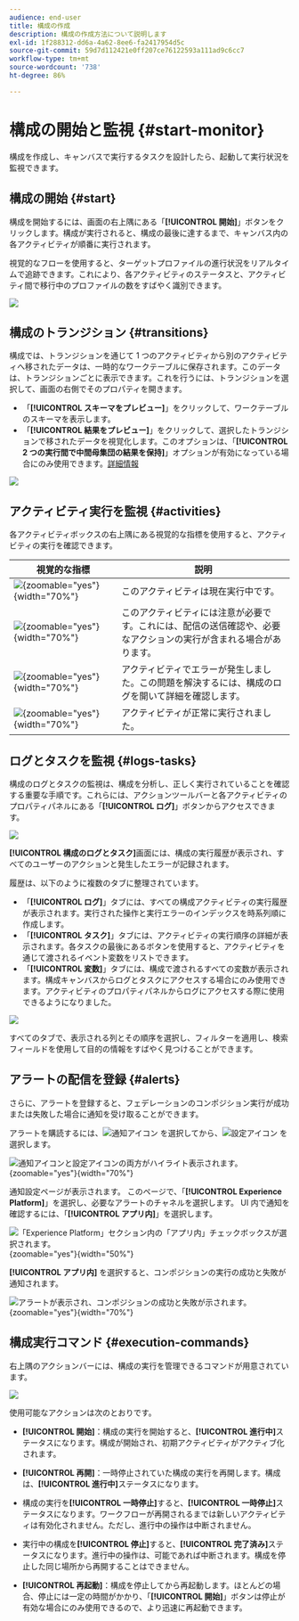 ```yaml
---
audience: end-user
title: 構成の作成
description: 構成の作成方法について説明します
exl-id: 1f288312-dd6a-4a62-8ee6-fa2417954d5c
source-git-commit: 59d7d112421e0ff207ce76122593a111ad9c6cc7
workflow-type: tm+mt
source-wordcount: '738'
ht-degree: 86%

---
```


# 構成の開始と監視 {#start-monitor}

構成を作成し、キャンバスで実行するタスクを設計したら、起動して実行状況を監視できます。

## 構成の開始 {#start}

構成を開始するには、画面の右上隅にある「**[!UICONTROL 開始]**」ボタンをクリックします。構成が実行されると、構成の最後に達するまで、キャンバス内の各アクティビティが順番に実行されます。

視覚的なフローを使用すると、ターゲットプロファイルの進行状況をリアルタイムで追跡できます。これにより、各アクティビティのステータスと、アクティビティ間で移行中のプロファイルの数をすばやく識別できます。

![](assets/composition-visual-flow.png)

## 構成のトランジション {#transitions}

構成では、トランジションを通じて 1 つのアクティビティから別のアクティビティへ移されたデータは、一時的なワークテーブルに保存されます。このデータは、トランジションごとに表示できます。これを行うには、トランジションを選択して、画面の右側でそのプロパティを開きます。

* 「**[!UICONTROL スキーマをプレビュー]**」をクリックして、ワークテーブルのスキーマを表示します。
* 「**[!UICONTROL 結果をプレビュー]**」をクリックして、選択したトランジションで移されたデータを視覚化します。このオプションは、「**[!UICONTROL 2 つの実行間で中間母集団の結果を保持]**」オプションが有効になっている場合にのみ使用できます。[詳細情報](create-composition.md#settings)

![](assets/transition-preview.png)

## アクティビティ実行を監視 {#activities}

各アクティビティボックスの右上隅にある視覚的な指標を使用すると、アクティビティの実行を確認できます。

| 視覚的な指標 | 説明 |
|-----|------------|
| ![](assets/activity-status-pending.png){zoomable="yes"}{width="70%"} | このアクティビティは現在実行中です。 |
| ![](assets/activity-status-orange.png){zoomable="yes"}{width="70%"} | このアクティビティには注意が必要です。これには、配信の送信確認や、必要なアクションの実行が含まれる場合があります。 |
| ![](assets/activity-status-red.png){zoomable="yes"}{width="70%"} | アクティビティでエラーが発生しました。この問題を解決するには、構成のログを開いて詳細を確認します。 |
| ![](assets/activity-status-green.png){zoomable="yes"}{width="70%"} | アクティビティが正常に実行されました。 |

## ログとタスクを監視 {#logs-tasks}

構成のログとタスクの監視は、構成を分析し、正しく実行されていることを確認する重要な手順です。これらには、アクションツールバーと各アクティビティのプロパティパネルにある「**[!UICONTROL ログ]**」ボタンからアクセスできます。

![](assets/logs-button.png)

**[!UICONTROL 構成のログとタスク]**&#x200B;画面には、構成の実行履歴が表示され、すべてのユーザーのアクションと発生したエラーが記録されます。

<!-- à confirmer, pas trouvé dans les options = The workflow history is saved for the duration specified in the workflow execution options. During this duration, all the messages are therefore saved, even after a restart. If you do not want to save the messages from a previous execution, you have to purge the history by clicking the ![](assets/delete_darkgrey-24px.png) button.-->

履歴は、以下のように複数のタブに整理されています。

* 「**[!UICONTROL ログ]**」タブには、すべての構成アクティビティの実行履歴が表示されます。実行された操作と実行エラーのインデックスを時系列順に作成します。
* 「**[!UICONTROL タスク]**」タブには、アクティビティの実行順序の詳細が表示されます。各タスクの最後にあるボタンを使用すると、アクティビティを通じて渡されるイベント変数をリストできます。
* 「**[!UICONTROL 変数]**」タブには、構成で渡されるすべての変数が表示されます。構成キャンバスからログとタスクにアクセスする場合にのみ使用できます。アクティビティのプロパティパネルからログにアクセスする際に使用できるようになりました。<!-- à confirmer-->

![](assets/logs-tasks.png)

すべてのタブで、表示される列とその順序を選択し、フィルターを適用し、検索フィールドを使用して目的の情報をすばやく見つけることができます。

## アラートの配信を登録 {#alerts}

さらに、アラートを登録すると、フェデレーションのコンポジション実行が成功または失敗した場合に通知を受け取ることができます。

アラートを購読するには、![ 通知アイコン ](/help/assets/icons/bell.png) を選択してから、![ 設定アイコン ](/help/assets/icons/settings.png) を選択します。

![ 通知アイコンと設定アイコンの両方がハイライト表示されます。](assets/monitor/select-notifications.png){zoomable="yes"}{width="70%"}

通知設定ページが表示されます。 このページで、「**[!UICONTROL Experience Platform]**」を選択し、必要なアラートのチャネルを選択します。 UI 内で通知を確認するには、「**[!UICONTROL アプリ内]**」を選択します。

![ 「Experience Platform」セクション内の「アプリ内」チェックボックスが選択されます。](assets/monitor/add-alerts.png){zoomable="yes"}{width="50%"}

**[!UICONTROL アプリ内]** を選択すると、コンポジションの実行の成功と失敗が通知されます。

![ アラートが表示され、コンポジションの成功と失敗が示されます。](assets/monitor/view-alerts.png){zoomable="yes"}{width="70%"}

## 構成実行コマンド {#execution-commands}

右上隅のアクションバーには、構成の実行を管理できるコマンドが用意されています。

![](assets/execution-actions.png)

使用可能なアクションは次のとおりです。

* **[!UICONTROL 開始]**：構成の実行を開始すると、**[!UICONTROL 進行中]**&#x200B;ステータスになります。構成が開始され、初期アクティビティがアクティブ化されます。

* **[!UICONTROL 再開]**：一時停止されていた構成の実行を再開します。構成は、**[!UICONTROL 進行中]**&#x200B;ステータスになります。

* 構成の実行を&#x200B;**[!UICONTROL 一時停止]**&#x200B;すると、**[!UICONTROL 一時停止]**&#x200B;ステータスになります。ワークフローが再開されるまでは新しいアクティビティは有効化されません。ただし、進行中の操作は中断されません。

* 実行中の構成を&#x200B;**[!UICONTROL 停止]**&#x200B;すると、**[!UICONTROL 完了済み]**&#x200B;ステータスになります。進行中の操作は、可能であれば中断されます。構成を停止した同じ場所から再開することはできません。

* **[!UICONTROL 再起動]**：構成を停止してから再起動します。ほとんどの場合、停止には一定の時間がかかり、「**[!UICONTROL 開始]**」ボタンは停止が有効な場合にのみ使用できるので、より迅速に再起動できます。

